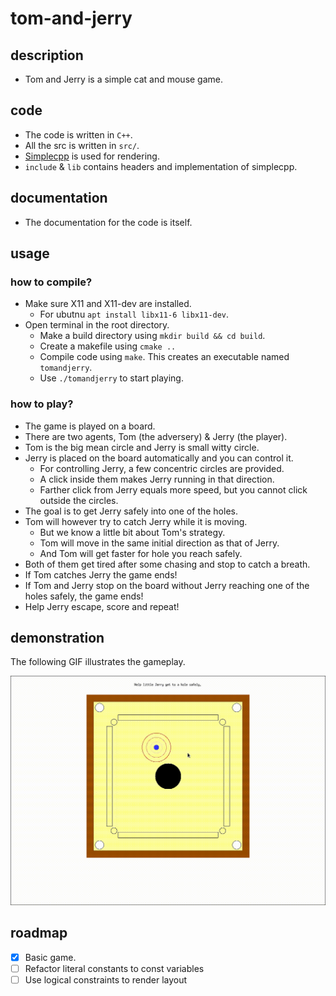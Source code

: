 # tom-and-jerry

## description
- Tom and Jerry is a simple cat and mouse game.

## code
- The code is written in `C++`.
- All the src is written in `src/`.
- [Simplecpp](https://www.cse.iitb.ac.in/~ranade/simplecpp/) is used for rendering.
- `include` & `lib` contains headers and implementation of simplecpp.

## documentation
- The documentation for the code is itself.

## usage

### how to compile?
- Make sure X11 and X11-dev are installed.
    - For ubutnu `apt install libx11-6 libx11-dev`.
- Open terminal in the root directory.
    - Make a build directory using `mkdir build && cd build`.
    - Create a makefile using `cmake ..`
    - Compile code using `make`. This creates an executable named `tomandjerry`.
    - Use `./tomandjerry` to start playing.

### how to play?
- The game is played on a board.
- There are two agents, Tom (the adversery) & Jerry (the player).
- Tom is the big mean circle and Jerry is small witty circle.
- Jerry is placed on the board automatically and you can control it.
    - For controlling Jerry, a few concentric circles are provided.
    - A click inside them makes Jerry running in that direction.
    - Farther click from Jerry equals more speed, but you cannot click outside the circles.
- The goal is to get Jerry safely into one of the holes.
- Tom will however try to catch Jerry while it is moving.
    - But we know a little bit about Tom's strategy.
    - Tom will move in the same initial direction as that of Jerry.
    - And Tom will get faster for hole you reach safely.
- Both of them get tired after some chasing and stop to catch a breath.
- If Tom catches Jerry the game ends!
- If Tom and Jerry stop on the board without Jerry reaching one of the holes safely, the game ends!
- Help Jerry escape, score and repeat!

## demonstration
The following GIF illustrates the gameplay.

![](./github/gameplay.gif)

## roadmap
- [x] Basic game.
- [ ] Refactor literal constants to const variables
- [ ] Use logical constraints to render layout
